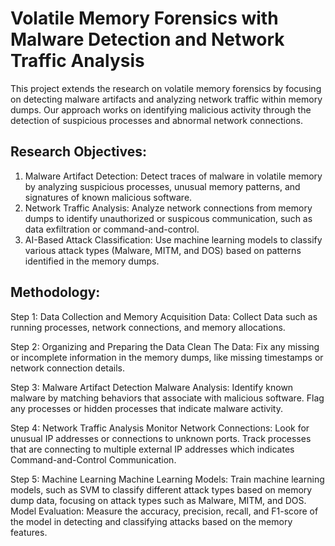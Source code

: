 # Volatile Memory Forensics with Malware Detection and Network Traffic Analysis

This project extends the research on volatile memory forensics by focusing on detecting malware artifacts and analyzing network traffic within memory dumps. Our approach works on identifying malicious activity through the detection of suspicious processes and abnormal network connections.

## Research Objectives:

1. Malware Artifact Detection: Detect traces of malware in volatile memory by analyzing suspicious processes, unusual memory patterns, and signatures of known malicious software.
2. Network Traffic Analysis: Analyze network connections from memory dumps to identify unauthorized or suspicous communication, such as data exfiltration or command-and-control.
3. AI-Based Attack Classification: Use machine learning models to classify various attack types (Malware, MITM, and DOS) based on patterns identified in the memory dumps.

## Methodology:

Step 1: Data Collection and Memory Acquisition
Data: Collect Data such as running processes, network connections, and memory allocations.

Step 2: Organizing and Preparing the Data
Clean The Data: Fix any missing or incomplete information in the memory dumps, like missing timestamps or network connection details.

Step 3: Malware Artifact Detection
Malware Analysis: Identify known malware by matching behaviors that associate with malicious software. Flag any processes or hidden processes that indicate malware activity.

Step 4: Network Traffic Analysis
Monitor Network Connections: Look for unusual IP addresses or connections to unknown ports. Track processes that are connecting to multiple external IP addresses which indicates Command-and-Control Communication.

Step 5: Machine Learning
Machine Learning Models: Train machine learning models, such as SVM to classify different attack types based on memory dump data, focusing on attack types such as Malware, MITM, and DOS.
Model Evaluation: Measure the accuracy, precision, recall, and F1-score of the model in detecting and classifying attacks based on the memory features.
